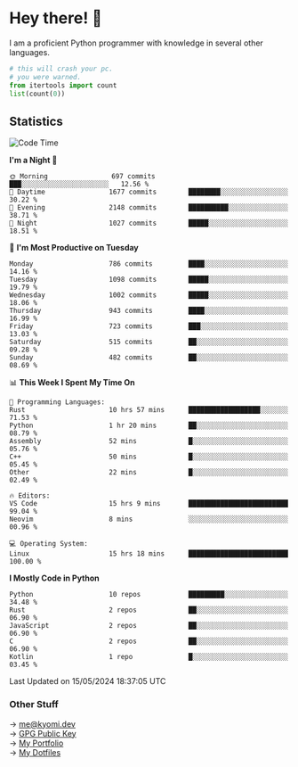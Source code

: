 # Hey there! 👋

I am a proficient Python programmer with knowledge in several other languages.

```py
# this will crash your pc.
# you were warned.
from itertools import count
list(count(0))
```

## Statistics
<!--START_SECTION:waka-->
![Code Time](http://img.shields.io/badge/Code%20Time-1%2C083%20hrs%2015%20mins-blue)

**I'm a Night 🦉** 

```text
🌞 Morning                697 commits         ███░░░░░░░░░░░░░░░░░░░░░░   12.56 % 
🌆 Daytime                1677 commits        ████████░░░░░░░░░░░░░░░░░   30.22 % 
🌃 Evening                2148 commits        ██████████░░░░░░░░░░░░░░░   38.71 % 
🌙 Night                  1027 commits        █████░░░░░░░░░░░░░░░░░░░░   18.51 % 
```
📅 **I'm Most Productive on Tuesday** 

```text
Monday                   786 commits         ████░░░░░░░░░░░░░░░░░░░░░   14.16 % 
Tuesday                  1098 commits        █████░░░░░░░░░░░░░░░░░░░░   19.79 % 
Wednesday                1002 commits        █████░░░░░░░░░░░░░░░░░░░░   18.06 % 
Thursday                 943 commits         ████░░░░░░░░░░░░░░░░░░░░░   16.99 % 
Friday                   723 commits         ███░░░░░░░░░░░░░░░░░░░░░░   13.03 % 
Saturday                 515 commits         ██░░░░░░░░░░░░░░░░░░░░░░░   09.28 % 
Sunday                   482 commits         ██░░░░░░░░░░░░░░░░░░░░░░░   08.69 % 
```


📊 **This Week I Spent My Time On** 

```text
💬 Programming Languages: 
Rust                     10 hrs 57 mins      ██████████████████░░░░░░░   71.53 % 
Python                   1 hr 20 mins        ██░░░░░░░░░░░░░░░░░░░░░░░   08.79 % 
Assembly                 52 mins             █░░░░░░░░░░░░░░░░░░░░░░░░   05.76 % 
C++                      50 mins             █░░░░░░░░░░░░░░░░░░░░░░░░   05.45 % 
Other                    22 mins             █░░░░░░░░░░░░░░░░░░░░░░░░   02.49 % 

🔥 Editors: 
VS Code                  15 hrs 9 mins       █████████████████████████   99.04 % 
Neovim                   8 mins              ░░░░░░░░░░░░░░░░░░░░░░░░░   00.96 % 

💻 Operating System: 
Linux                    15 hrs 18 mins      █████████████████████████   100.00 % 
```

**I Mostly Code in Python** 

```text
Python                   10 repos            █████████░░░░░░░░░░░░░░░░   34.48 % 
Rust                     2 repos             ██░░░░░░░░░░░░░░░░░░░░░░░   06.90 % 
JavaScript               2 repos             ██░░░░░░░░░░░░░░░░░░░░░░░   06.90 % 
C                        2 repos             ██░░░░░░░░░░░░░░░░░░░░░░░   06.90 % 
Kotlin                   1 repo              █░░░░░░░░░░░░░░░░░░░░░░░░   03.45 % 
```




 Last Updated on 15/05/2024 18:37:05 UTC
<!--END_SECTION:waka-->

### Other Stuff

→ [me@kyomi.dev](mailto:me@kyomi.dev)\
→ [GPG Public Key](https://github.com/bitterteriyaki.gpg)\
→ [My Portfolio](https://kyomi.dev)\
→ [My Dotfiles](https://github.com/bitterteriyaki/dotfiles)
